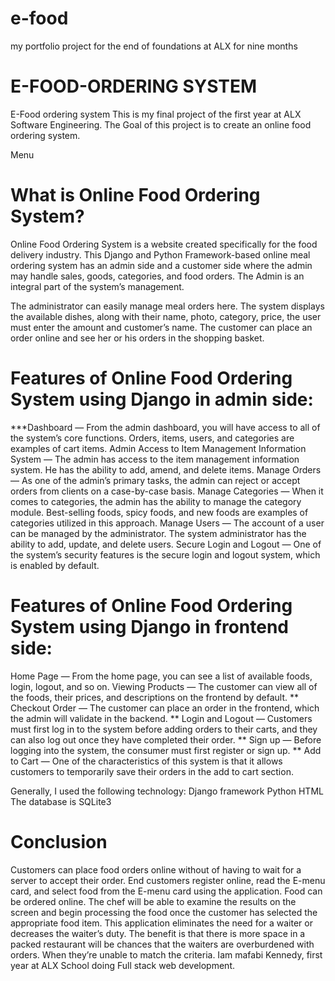 # e-food
my portfolio project for the end of foundations at ALX for nine months

# E-FOOD-ORDERING SYSTEM
E-Food ordering system
This is my final project of the first year at ALX Software Engineering. The Goal of this project is to create an online food ordering system.


Menu
# What is Online Food Ordering System?
Online Food Ordering System is a website created specifically for the food delivery industry.
This Django and Python Framework-based online meal ordering system has an admin side and a customer side where the admin may handle sales, goods, categories, and food orders. The Admin is an integral part of the system’s management.

The administrator can easily manage meal orders here. The system displays the available dishes, along with their name, photo, category, price, the user must enter the amount and customer’s name. The customer can place an order online and see her or his orders in the shopping basket.
# Features of Online Food Ordering System using Django in admin side:
***Dashboard — From the admin dashboard, you will have access to all of the system’s core functions. Orders, items, users, and categories are examples of cart items.
Admin Access to Item Management Information System — The admin has access to the item management information system. He has the ability to add, amend, and delete items.
Manage Orders — As one of the admin’s primary tasks, the admin can reject or accept orders from clients on a case-by-case basis.
Manage Categories — When it comes to categories, the admin has the ability to manage the category module. Best-selling foods, spicy foods, and new foods are examples of categories utilized in this approach.
Manage Users — The account of a user can be managed by the administrator. The system administrator has the ability to add, update, and delete users.
Secure Login and Logout — One of the system’s security features is the secure login and logout system, which is enabled by default.
# Features of Online Food Ordering System using Django in frontend side:
Home Page — From the home page, you can see a list of available foods, login, logout, and so on.
Viewing Products — The customer can view all of the foods, their prices, and descriptions on the frontend by default.
** Checkout Order — The customer can place an order in the frontend, which the admin will validate in the backend.
** Login and Logout — Customers must first log in to the system before adding orders to their carts, and they can also log out once they have completed their order.
** Sign up — Before logging into the system, the consumer must first register or sign up.
** Add to Cart — One of the characteristics of this system is that it allows customers to temporarily save their orders in the add to cart section.

Generally, I used the following technology:
Django framework
Python
HTML
The database is SQLite3

# Conclusion
Customers can place food orders online without of having to wait for a server to accept their order. End customers register online, read the E-menu card, and select food from the E-menu card using the application. Food can be ordered online. The chef will be able to examine the results on the screen and begin processing the food once the customer has selected the appropriate food item. This application eliminates the need for a waiter or decreases the waiter’s duty. The benefit is that there is more space in a packed restaurant will be chances that the waiters are overburdened with orders. When they’re unable to match the criteria.
Iam mafabi Kennedy, first year at ALX School doing Full stack web development.


